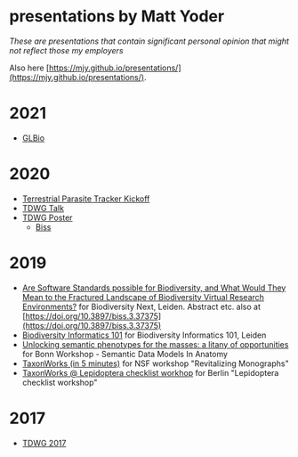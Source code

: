 # presentations by Matt Yoder
_These are presentations that contain significant personal opinion that might not reflect those my employers_

Also here [https://mjy.github.io/presentations/](https://mjy.github.io/presentations/).

# 2021
* [GLBio](https://github.com/mjy/presentations/tree/master/2021/glbio)

# 2020
* [Terrestrial Parasite Tracker Kickoff](https://mjy.github.io/presentations/2020/TerrestrialParasiteTracker/index.html) 
* [TDWG Talk](https://github.com/mjy/presentations/tree/master/2020/tdwg_talk)
* [TDWG Poster](https://github.com/mjy/presentations/tree/master/2020/tdwg_poster)
  * [Biss](https://biss.pensoft.net/article/59170)


# 2019
* [Are Software Standards possible for Biodiversity, and What Would They Mean to the Fractured Landscape of Biodiversity Virtual Research Environments?](https://mjy.github.io/presentations/2019/BiodiversityNext/Yoder_Biodiversity_Next_2019.pdf) for Biodiversity Next, Leiden.  Abstract etc. also at [https://doi.org/10.3897/biss.3.37375](https://doi.org/10.3897/biss.3.37375) 
* [Biodiversity Informatics 101](https://mjy.github.io/presentations/2019/Biodiversity101WorkshopLeiden/index.html) for Biodiversity Informatics 101, Leiden
* [ Unlocking semantic phenotypes for the masses: a litany of opportunities](https://mjy.github.io/presentations/2019/SemanticDataModelsInAnatomy/index.html) for Bonn Workshop - Semantic Data Models In Anatomy 
* [TaxonWorks (in 5 minutes)](https://mjy.github.io/presentations/2019/RevitalizingMonographs/index.html) for NSF workshop "Revitalizing Monographs"
* [TaxonWorks @ Lepidoptera checklist workhop](https://mjy.github.io/presentations/2019/LepIndex/index.html) for Berlin "Lepidoptera checklist workshop"

# 2017
* [TDWG 2017](https://mjy.github.io/presentations/2017/S28_Monday_1430_Yoder_TDWG17.pdf) 

